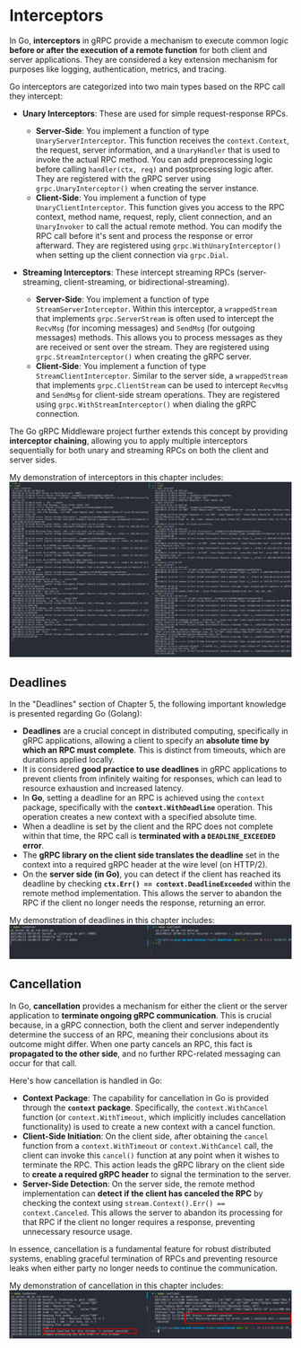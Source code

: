# Interceptors

In Go, **interceptors** in gRPC provide a mechanism to execute common logic **before or after the execution of a remote function** for both client and server applications. They are considered a key extension mechanism for purposes like logging, authentication, metrics, and tracing.

Go interceptors are categorized into two main types based on the RPC call they intercept:

- **Unary Interceptors**: These are used for simple request-response RPCs.

  - **Server-Side**: You implement a function of type `UnaryServerInterceptor`. This function receives the `context.Context`, the request, server information, and a `UnaryHandler` that is used to invoke the actual RPC method. You can add preprocessing logic before calling `handler(ctx, req)` and postprocessing logic after. They are registered with the gRPC server using `grpc.UnaryInterceptor()` when creating the server instance.
  - **Client-Side**: You implement a function of type `UnaryClientInterceptor`. This function gives you access to the RPC context, method name, request, reply, client connection, and an `UnaryInvoker` to call the actual remote method. You can modify the RPC call before it's sent and process the response or error afterward. They are registered using `grpc.WithUnaryInterceptor()` when setting up the client connection via `grpc.Dial`.

- **Streaming Interceptors**: These intercept streaming RPCs (server-streaming, client-streaming, or bidirectional-streaming).
  - **Server-Side**: You implement a function of type `StreamServerInterceptor`. Within this interceptor, a `wrappedStream` that implements `grpc.ServerStream` is often used to intercept the `RecvMsg` (for incoming messages) and `SendMsg` (for outgoing messages) methods. This allows you to process messages as they are received or sent over the stream. They are registered using `grpc.StreamInterceptor()` when creating the gRPC server.
  - **Client-Side**: You implement a function of type `StreamClientInterceptor`. Similar to the server side, a `wrappedStream` that implements `grpc.ClientStream` can be used to intercept `RecvMsg` and `SendMsg` for client-side stream operations. They are registered using `grpc.WithStreamInterceptor()` when dialing the gRPC connection.

The Go gRPC Middleware project further extends this concept by providing **interceptor chaining**, allowing you to apply multiple interceptors sequentially for both unary and streaming RPCs on both the client and server sides.

My demonstration of interceptors in this chapter includes:
![](./assets/01.png)

## Deadlines

In the "Deadlines" section of Chapter 5, the following important knowledge is presented regarding Go (Golang):

- **Deadlines** are a crucial concept in distributed computing, specifically in gRPC applications, allowing a client to specify an **absolute time by which an RPC must complete**. This is distinct from timeouts, which are durations applied locally.
- It is considered **good practice to use deadlines** in gRPC applications to prevent clients from infinitely waiting for responses, which can lead to resource exhaustion and increased latency.
- In **Go**, setting a deadline for an RPC is achieved using the `context` package, specifically with the **`context.WithDeadline`** operation. This operation creates a new context with a specified absolute time.
- When a deadline is set by the client and the RPC does not complete within that time, the RPC call is **terminated with a `DEADLINE_EXCEEDED` error**.
- The **gRPC library on the client side translates the deadline** set in the context into a required gRPC header at the wire level (on HTTP/2).
- On the **server side (in Go)**, you can detect if the client has reached its deadline by checking **`ctx.Err() == context.DeadlineExceeded`** within the remote method implementation. This allows the server to abandon the RPC if the client no longer needs the response, returning an error.

My demonstration of deadlines in this chapter includes:
![](./assets/02.png)

## Cancellation

In Go, **cancellation** provides a mechanism for either the client or the server application to **terminate ongoing gRPC communication**. This is crucial because, in a gRPC connection, both the client and server independently determine the success of an RPC, meaning their conclusions about its outcome might differ. When one party cancels an RPC, this fact is **propagated to the other side**, and no further RPC-related messaging can occur for that call.

Here's how cancellation is handled in Go:

- **Context Package**: The capability for cancellation in Go is provided through the **`context` package**. Specifically, the `context.WithCancel` function (or `context.WithTimeout`, which implicitly includes cancellation functionality) is used to create a new context with a cancel function.
- **Client-Side Initiation**: On the client side, after obtaining the `cancel` function from a `context.WithTimeout` or `context.WithCancel` call, the client can invoke this `cancel()` function at any point when it wishes to terminate the RPC. This action leads the gRPC library on the client side to **create a required gRPC header** to signal the termination to the server.
- **Server-Side Detection**: On the server side, the remote method implementation can **detect if the client has canceled the RPC** by checking the context using `stream.Context().Err() == context.Canceled`. This allows the server to abandon its processing for that RPC if the client no longer requires a response, preventing unnecessary resource usage.

In essence, cancellation is a fundamental feature for robust distributed systems, enabling graceful termination of RPCs and preventing resource leaks when either party no longer needs to continue the communication.

My demonstration of cancellation in this chapter includes:
![](./assets/03.png)
